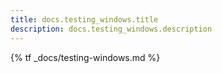 ```yaml
---
title: docs.testing_windows.title
description: docs.testing_windows.description
---
```


{% tf _docs/testing-windows.md %}
